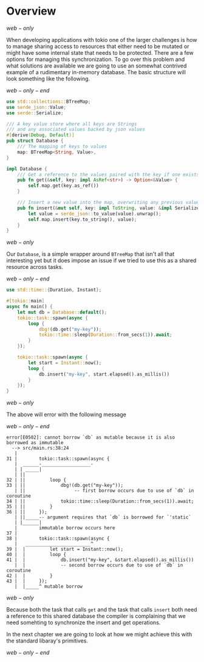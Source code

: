 # Overview

$web-only$

When developing applications with tokio one of the larger challenges is how to manage sharing access
to resources that either need to be mutated or might have some internal state that needs to be
protected. There are a few options for managing this synchronization. To go over this problem and
what solutions are available we are going to use an somewhat contrived example of a rudimentary
in-memory database. The basic structure will look something like the following.

$web-only-end$

```rust
use std::collections::BTreeMap;
use serde_json::Value;
use serde::Serialize;

/// A key value store where all keys are Strings
/// and any associated values backed by json values
#[derive(Debug, Default)]
pub struct Database {
    /// The mapping of keys to values
    map: BTreeMap<String, Value>,
}

impl Database {
    /// Get a reference to the values paired with the key if one exists
    pub fn get(&self, key: impl AsRef<str>) -> Option<&Value> {
        self.map.get(key.as_ref())
    }

    /// Insert a new value into the map, overwriting any previous value of one was present
    pub fn insert(&mut self, key: impl ToString, value: &impl Serialize) {
        let value = serde_json::to_value(value).unwrap();
        self.map.insert(key.to_string(), value);
    }
}
```

$web-only$

Our `Database`, is a simple wrapper around `BTreeMap` that isn't all that interesting yet but it does
impose an issue if we tried to use this as a shared resource across tasks.

$web-only-end$

```rust
use std::time::{Duration, Instant};

#[tokio::main]
async fn main() {
    let mut db = Database::default();
    tokio::task::spawn(async {
        loop {
            dbg!(db.get("my-key"));
            tokio::time::sleep(Duration::from_secs(1)).await;
        }
    });

    tokio::task::spawn(async {
        let start = Instant::now();
        loop {
            db.insert("my-key", start.elapsed().as_millis())
        }
    });
}
```

$web-only$

The above will error with the following message

$web-only-end$

```shell
error[E0502]: cannot borrow `db` as mutable because it is also borrowed as immutable
  --> src/main.rs:38:24
   |
31 |        tokio::task::spawn(async {
   |  ______-__________________-
   | | _____|
   | ||
32 | ||         loop {
33 | ||             dbg!(db.get("my-key"));
   | ||                  -- first borrow occurs due to use of `db` in coroutine
34 | ||             tokio::time::sleep(Duration::from_secs(1)).await;
35 | ||         }
36 | ||     });
   | ||_____-- argument requires that `db` is borrowed for `'static`
   | |______|
   |        immutable borrow occurs here
37 |
38 |        tokio::task::spawn(async {
   |   ________________________^
39 |  |         let start = Instant::now();
40 |  |         loop {
41 |  |             db.insert("my-key", &start.elapsed().as_millis())
   |  |             -- second borrow occurs due to use of `db` in coroutine
42 |  |         }
43 |  |     });
   |  |_____^ mutable borrow
```

$web-only$

Because both the task that calls `get` and the task that calls `insert` both need a reference to
this shared database the compiler is complaining that we need somehting to synchronize the insert
and get operations.

In the next chapter we are going to look at how we might achieve this with the standard libaray's
primitives.

$web-only-end$
